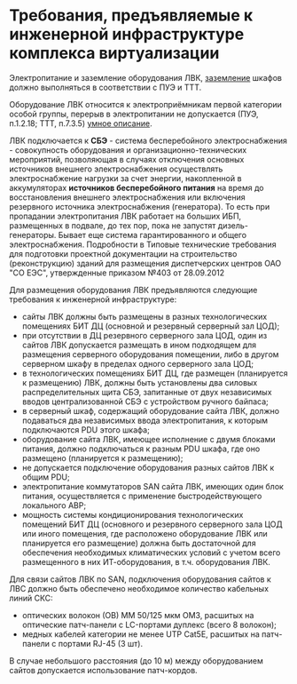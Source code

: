 # Требования, предъявляемые к инженерной инфраструктуре комплекса виртуализации

Электропитание и заземление оборудования ЛВК, [заземление](https://habr.com/ru/post/144464/) шкафов должно выполняться в соответствии с ПУЭ и ТТТ.

Оборудование ЛВК относится к электроприёмникам первой категории особой группы, перерыв в электропитании не допускается (ПУЭ, п.1.2.18; ТТТ, п.7.3.5) [умное описание](https://www.energo-konsultant.ru/sovets/elektrosnabgenie/yuridicheskim_licam/prochie_voprosi_energosnabgeniya/pervaya_katekoriya_nadegnosti_elektrosnabgeniya/).

ЛВК подключается к **СБЭ** - система бесперебойного электроснабжения - совокупность оборудования и организационно-технических мероприятий, позволяющая в случаях отключения основных источников внешнего электроснабжения осуществлять электроснабжение нагрузки за счет энергии, накопленной в аккумуляторах __источников бесперебойного питания__ на время до восстановления внешнего электроснабжения или включения резервного источника электроснабжения (генератора). То есть при пропадании электропитания ЛВК работает на больших ИБП, размещенных в подвале, до тех пор, пока не запустят дизель-генераторы. Бывает еще система гарантированного и общего электроснабжения. Подробности в Типовые технические требования для подготовки проектной документации на строительство (реконструкцию) зданий для размещения диспетчерских центров ОАО "СО ЕЭС", утвержденные приказом №403 от 28.09.2012

Для размещения оборудования ЛВК предъявляются следующие требования к инженерной инфраструктуре:
- сайты ЛВК должны быть размещены в разных технологических помещениях БИТ ДЦ (основной и резервный серверный зал ЦОД);
- при отсутствии в ДЦ резервного серверного зала ЦОД, один из сайтов ЛВК допускается размещать в ином подходящем для размещения серверного оборудования помещении, либо в другом серверном шкафу в пределах одного серверного зала ЦОД;
- в технологических помещениях БИТ ДЦ, где размещен (планируется к размещению) ЛВК, должны быть установлены два силовых распределительных щита СБЭ, запитанные от двух независимых вводов централизованной СБЭ с устройством ручного байпаса;
-	в серверный шкаф, содержащий оборудование сайта ЛВК, должно подаваться два независимых ввода электропитания, к которым подключаются PDU этого шкафа;
-	оборудование сайта ЛВК, имеющее исполнение с двумя блоками питания, должно подключаться к разным PDU шкафа, где оно размещено (планируется к размещению);
-	не допускается подключение оборудования разных сайтов ЛВК к общим PDU;
-	электропитание коммутаторов SAN сайта ЛВК, имеющих один блок питания, осуществляется с применение быстродействующего локального АВР;
-	мощность системы кондиционирования технологических помещений БИТ ДЦ (основного и резервного серверного зала ЦОД или иного помещения, где расположено оборудование ЛВК или планируется его размещение) должна быть достаточной для обеспечения необходимых климатических условий с учетом всего размещенного в них ИТ-оборудования, в т.ч. оборудования ЛВК.

Для связи сайтов ЛВК по SAN, подключения оборудования сайтов к ЛВС должно быть обеспечено необходимое количество кабельных линий СКС:
- оптических волокон (ОВ) МM 50/125 мкм ОМ3, расшитых на оптические патч-панели с LC-портами дуплекс (всего 8 волокон);
- медных кабелей категории не менее UTP Cat5E, расшитых на патч-панели с портами RJ-45 (3 шт).

В случае небольшого расстояния (до 10 м) между оборудованием сайтов допускается использование патч-кордов.

